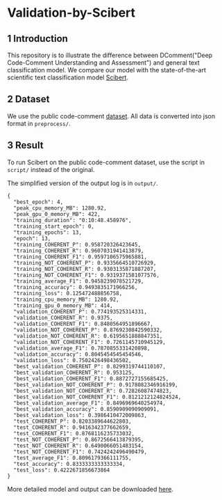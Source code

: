 Validation-by-Scibert
===============================
1 Introduction
--------------
This repository is to illustrate the difference between DComment("Deep Code-Comment Understanding and Assessment") and general text classification model. We compare our model with the state-of-the-art scientific text classification model [Scibert](https://paperswithcode.com/task/sentence-classification).

2 Dataset
--------------
We use the public code-comment [dataset](http://www2.unibas.it/gscanniello/coherence/). All data is converted into json format in `preprocess/`.

3 Result
--------------
To run Scibert on the public code-comment dataset, use the script in `script/` instead of the original.

The simplified version of the output log is in `output/`. 

```
{
  "best_epoch": 4,
  "peak_cpu_memory_MB": 1280.92,
  "peak_gpu_0_memory_MB": 422,
  "training_duration": "0:10:48.458976",
  "training_start_epoch": 0,
  "training_epochs": 13,
  "epoch": 13,
  "training_COHERENT_P": 0.958720326423645,
  "training_COHERENT_R": 0.9607031941413879,
  "training_COHERENT_F1": 0.9597106575965881,
  "training_NOT_COHERENT_P": 0.9335664510726929,
  "training_NOT_COHERENT_R": 0.9303135871887207,
  "training_NOT_COHERENT_F1": 0.9319371581077576,
  "training_average_F1": 0.9458239078521729,
  "training_accuracy": 0.9493835171966256,
  "training_loss": 0.125472488856758,
  "training_cpu_memory_MB": 1280.92,
  "training_gpu_0_memory_MB": 414,
  "validation_COHERENT_P": 0.774193525314331,
  "validation_COHERENT_R": 0.9375,
  "validation_COHERENT_F1": 0.8480564951896667,
  "validation_NOT_COHERENT_P": 0.8769230842590332,
  "validation_NOT_COHERENT_R": 0.6195651888847351,
  "validation_NOT_COHERENT_F1": 0.7261145710945129,
  "validation_average_F1": 0.7870855331420898,
  "validation_accuracy": 0.8045454545454546,
  "validation_loss": 0.7502426498436502,
  "best_validation_COHERENT_P": 0.8299319744110107,
  "best_validation_COHERENT_R": 0.953125,
  "best_validation_COHERENT_F1": 0.8872727155685425,
  "best_validation_NOT_COHERENT_P": 0.9178082346916199,
  "best_validation_NOT_COHERENT_R": 0.72826087474823,
  "best_validation_NOT_COHERENT_F1": 0.8121212124824524,
  "best_validation_average_F1": 0.8496969640254974,
  "best_validation_accuracy": 0.8590909090909091,
  "best_validation_loss": 0.3986410472009863,
  "test_COHERENT_P": 0.8203389644622803,
  "test_COHERENT_R": 0.9416342377662659,
  "test_COHERENT_F1": 0.8768116235733032,
  "test_NOT_COHERENT_P": 0.8672566413879395,
  "test_NOT_COHERENT_R": 0.6490066051483154,
  "test_NOT_COHERENT_F1": 0.7424242496490479,
  "test_average_F1": 0.8096179366111755,
  "test_accuracy": 0.8333333333333334,
  "test_loss": 0.4222671856673864
}
```

More detailed model and output can be downloaded [here]().

